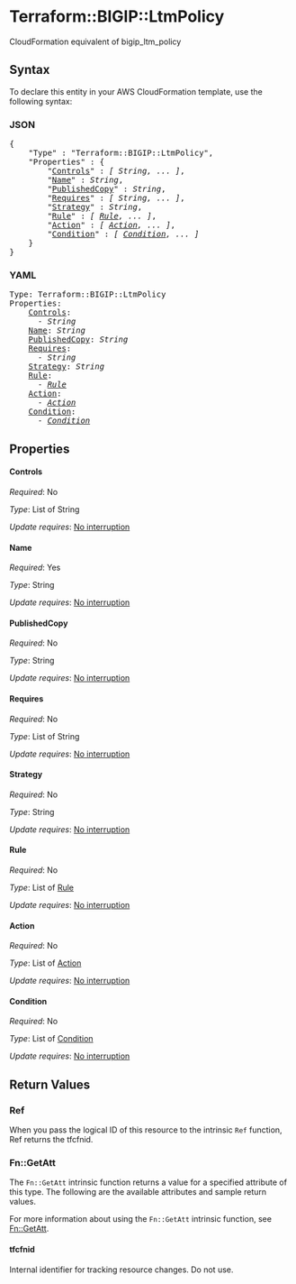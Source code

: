 # Terraform::BIGIP::LtmPolicy

CloudFormation equivalent of bigip_ltm_policy

## Syntax

To declare this entity in your AWS CloudFormation template, use the following syntax:

### JSON

<pre>
{
    "Type" : "Terraform::BIGIP::LtmPolicy",
    "Properties" : {
        "<a href="#controls" title="Controls">Controls</a>" : <i>[ String, ... ]</i>,
        "<a href="#name" title="Name">Name</a>" : <i>String</i>,
        "<a href="#publishedcopy" title="PublishedCopy">PublishedCopy</a>" : <i>String</i>,
        "<a href="#requires" title="Requires">Requires</a>" : <i>[ String, ... ]</i>,
        "<a href="#strategy" title="Strategy">Strategy</a>" : <i>String</i>,
        "<a href="#rule" title="Rule">Rule</a>" : <i>[ <a href="rule.md">Rule</a>, ... ]</i>,
        "<a href="#action" title="Action">Action</a>" : <i>[ <a href="action.md">Action</a>, ... ]</i>,
        "<a href="#condition" title="Condition">Condition</a>" : <i>[ <a href="condition.md">Condition</a>, ... ]</i>
    }
}
</pre>

### YAML

<pre>
Type: Terraform::BIGIP::LtmPolicy
Properties:
    <a href="#controls" title="Controls">Controls</a>: <i>
      - String</i>
    <a href="#name" title="Name">Name</a>: <i>String</i>
    <a href="#publishedcopy" title="PublishedCopy">PublishedCopy</a>: <i>String</i>
    <a href="#requires" title="Requires">Requires</a>: <i>
      - String</i>
    <a href="#strategy" title="Strategy">Strategy</a>: <i>String</i>
    <a href="#rule" title="Rule">Rule</a>: <i>
      - <a href="rule.md">Rule</a></i>
    <a href="#action" title="Action">Action</a>: <i>
      - <a href="action.md">Action</a></i>
    <a href="#condition" title="Condition">Condition</a>: <i>
      - <a href="condition.md">Condition</a></i>
</pre>

## Properties

#### Controls

_Required_: No

_Type_: List of String

_Update requires_: [No interruption](https://docs.aws.amazon.com/AWSCloudFormation/latest/UserGuide/using-cfn-updating-stacks-update-behaviors.html#update-no-interrupt)

#### Name

_Required_: Yes

_Type_: String

_Update requires_: [No interruption](https://docs.aws.amazon.com/AWSCloudFormation/latest/UserGuide/using-cfn-updating-stacks-update-behaviors.html#update-no-interrupt)

#### PublishedCopy

_Required_: No

_Type_: String

_Update requires_: [No interruption](https://docs.aws.amazon.com/AWSCloudFormation/latest/UserGuide/using-cfn-updating-stacks-update-behaviors.html#update-no-interrupt)

#### Requires

_Required_: No

_Type_: List of String

_Update requires_: [No interruption](https://docs.aws.amazon.com/AWSCloudFormation/latest/UserGuide/using-cfn-updating-stacks-update-behaviors.html#update-no-interrupt)

#### Strategy

_Required_: No

_Type_: String

_Update requires_: [No interruption](https://docs.aws.amazon.com/AWSCloudFormation/latest/UserGuide/using-cfn-updating-stacks-update-behaviors.html#update-no-interrupt)

#### Rule

_Required_: No

_Type_: List of <a href="rule.md">Rule</a>

_Update requires_: [No interruption](https://docs.aws.amazon.com/AWSCloudFormation/latest/UserGuide/using-cfn-updating-stacks-update-behaviors.html#update-no-interrupt)

#### Action

_Required_: No

_Type_: List of <a href="action.md">Action</a>

_Update requires_: [No interruption](https://docs.aws.amazon.com/AWSCloudFormation/latest/UserGuide/using-cfn-updating-stacks-update-behaviors.html#update-no-interrupt)

#### Condition

_Required_: No

_Type_: List of <a href="condition.md">Condition</a>

_Update requires_: [No interruption](https://docs.aws.amazon.com/AWSCloudFormation/latest/UserGuide/using-cfn-updating-stacks-update-behaviors.html#update-no-interrupt)

## Return Values

### Ref

When you pass the logical ID of this resource to the intrinsic `Ref` function, Ref returns the tfcfnid.

### Fn::GetAtt

The `Fn::GetAtt` intrinsic function returns a value for a specified attribute of this type. The following are the available attributes and sample return values.

For more information about using the `Fn::GetAtt` intrinsic function, see [Fn::GetAtt](https://docs.aws.amazon.com/AWSCloudFormation/latest/UserGuide/intrinsic-function-reference-getatt.html).

#### tfcfnid

Internal identifier for tracking resource changes. Do not use.

